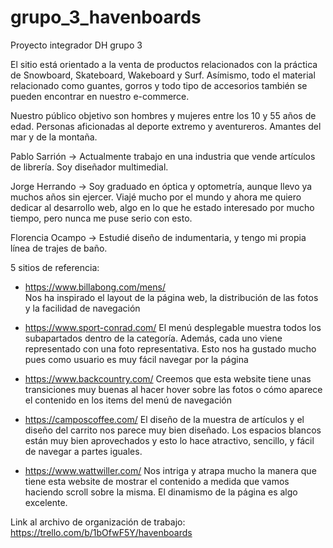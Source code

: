 # grupo_3_havenboards
Proyecto integrador DH grupo 3

El sitio está orientado a la venta de productos relacionados con la práctica de Snowboard, Skateboard, Wakeboard y Surf. 
Asímismo, todo el material relacionado como guantes, gorros y todo tipo de accesorios también se pueden encontrar en nuestro e-commerce.

Nuestro público objetivo son hombres y mujeres entre los 10 y 55 años de edad. Personas aficionadas al deporte extremo y aventureros. Amantes del mar y de la montaña.




Pablo Sarrión -> Actualmente trabajo en una industria que vende artículos de librería. 
Soy diseñador multimedial.

Jorge Herrando -> Soy graduado en óptica y optometría, aunque llevo ya muchos años sin ejercer. Viajé mucho por el mundo y ahora me quiero dedicar al desarrollo web, algo en lo que he estado interesado por mucho tiempo, pero nunca me puse serio con esto.

Florencia Ocampo -> Estudié diseño de indumentaria, y tengo mi propia línea de trajes de baño.




5 sitios de referencia:
- https://www.billabong.com/mens/  
Nos ha inspirado el layout de la página web, la distribución de las fotos y la facilidad de navegación

- https://www.sport-conrad.com/
El menú desplegable muestra todos los subapartados dentro de la categoría. Además, cada uno viene representado con una foto representativa. Esto nos ha gustado mucho pues como usuario es muy fácil navegar por la página

- https://www.backcountry.com/
Creemos que esta website tiene unas transiciones muy buenas al hacer hover sobre las fotos o cómo aparece el contenido en los items del menú de navegación

- https://camposcoffee.com/
El diseño de la muestra de artículos y el diseño del carrito nos parece muy bien diseñado. Los espacios blancos están muy bien aprovechados y esto lo hace atractivo, sencillo, y fácil de navegar a partes iguales. 

- https://www.wattwiller.com/
Nos intriga y atrapa mucho la manera que tiene esta website de mostrar el contenido a medida que vamos haciendo scroll sobre la misma. El dinamismo de la página es algo excelente.




Link al archivo de organización de trabajo:
https://trello.com/b/1bOfwF5Y/havenboards
